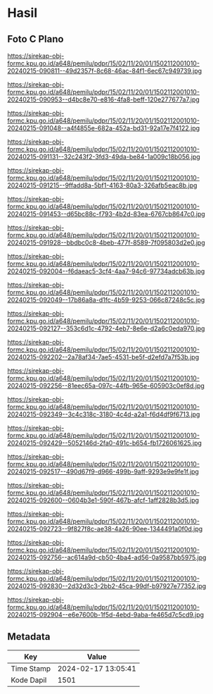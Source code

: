 # Hasil

## Foto C Plano

https://sirekap-obj-formc.kpu.go.id/a648/pemilu/pdpr/15/02/11/20/01/1502112001010-20240215-090811--49d2357f-8c68-46ac-84f1-6ec67c949739.jpg

https://sirekap-obj-formc.kpu.go.id/a648/pemilu/pdpr/15/02/11/20/01/1502112001010-20240215-090953--d4bc8e70-e816-4fa8-beff-120e277677a7.jpg

https://sirekap-obj-formc.kpu.go.id/a648/pemilu/pdpr/15/02/11/20/01/1502112001010-20240215-091048--a4f4855e-682a-452a-bd31-92a17e7f4122.jpg

https://sirekap-obj-formc.kpu.go.id/a648/pemilu/pdpr/15/02/11/20/01/1502112001010-20240215-091131--32c243f2-3fd3-49da-be84-1a009c18b056.jpg

https://sirekap-obj-formc.kpu.go.id/a648/pemilu/pdpr/15/02/11/20/01/1502112001010-20240215-091215--9ffadd8a-5bf1-4163-80a3-326afb5eac8b.jpg

https://sirekap-obj-formc.kpu.go.id/a648/pemilu/pdpr/15/02/11/20/01/1502112001010-20240215-091453--d65bc88c-f793-4b2d-83ea-6767cb8647c0.jpg

https://sirekap-obj-formc.kpu.go.id/a648/pemilu/pdpr/15/02/11/20/01/1502112001010-20240215-091928--bbdbc0c8-4beb-477f-8589-7f095803d2e0.jpg

https://sirekap-obj-formc.kpu.go.id/a648/pemilu/pdpr/15/02/11/20/01/1502112001010-20240215-092004--f6daeac5-3cf4-4aa7-94c6-97734adcb63b.jpg

https://sirekap-obj-formc.kpu.go.id/a648/pemilu/pdpr/15/02/11/20/01/1502112001010-20240215-092049--17b86a8a-d1fc-4b59-9253-066c87248c5c.jpg

https://sirekap-obj-formc.kpu.go.id/a648/pemilu/pdpr/15/02/11/20/01/1502112001010-20240215-092127--353c6d1c-4792-4eb7-8e6e-d2a6c0eda970.jpg

https://sirekap-obj-formc.kpu.go.id/a648/pemilu/pdpr/15/02/11/20/01/1502112001010-20240215-092202--2a78af34-7ae5-4531-be5f-d2efd7a7f53b.jpg

https://sirekap-obj-formc.kpu.go.id/a648/pemilu/pdpr/15/02/11/20/01/1502112001010-20240215-092256--81eec65a-097c-44fb-965e-605903c0ef8d.jpg

https://sirekap-obj-formc.kpu.go.id/a648/pemilu/pdpr/15/02/11/20/01/1502112001010-20240215-092349--3c4c318c-3180-4c4d-a2a1-f6d4df9f6713.jpg

https://sirekap-obj-formc.kpu.go.id/a648/pemilu/pdpr/15/02/11/20/01/1502112001010-20240215-092429--5052146d-2fa0-491c-b654-fb1726061625.jpg

https://sirekap-obj-formc.kpu.go.id/a648/pemilu/pdpr/15/02/11/20/01/1502112001010-20240215-092517--490d67f9-d966-499b-9aff-9293e9e9fe1f.jpg

https://sirekap-obj-formc.kpu.go.id/a648/pemilu/pdpr/15/02/11/20/01/1502112001010-20240215-092600--0604b3e1-590f-467b-afcf-1aff2828b3d5.jpg

https://sirekap-obj-formc.kpu.go.id/a648/pemilu/pdpr/15/02/11/20/01/1502112001010-20240215-092723--9f827f8c-ae38-4a26-90ee-1344491a0f0d.jpg

https://sirekap-obj-formc.kpu.go.id/a648/pemilu/pdpr/15/02/11/20/01/1502112001010-20240215-092756--ac614a9d-cb50-4ba4-ad56-0a9587bb5975.jpg

https://sirekap-obj-formc.kpu.go.id/a648/pemilu/pdpr/15/02/11/20/01/1502112001010-20240215-092830--2d32d3c3-2bb2-45ca-99df-b97927e77352.jpg

https://sirekap-obj-formc.kpu.go.id/a648/pemilu/pdpr/15/02/11/20/01/1502112001010-20240215-092904--e6e7600b-1f5d-4ebd-9aba-fe465d7c5cd9.jpg


## Metadata

| Key        | Value               |
| ---------- | ------------------- |
| Time Stamp | 2024-02-17 13:05:41 |
| Kode Dapil | 1501                |



